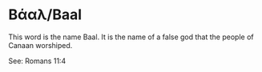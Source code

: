 # Βάαλ/Baal
This word is the name Baal. It is the name of a false god that the people of Canaan worshiped.

See: Romans 11:4
